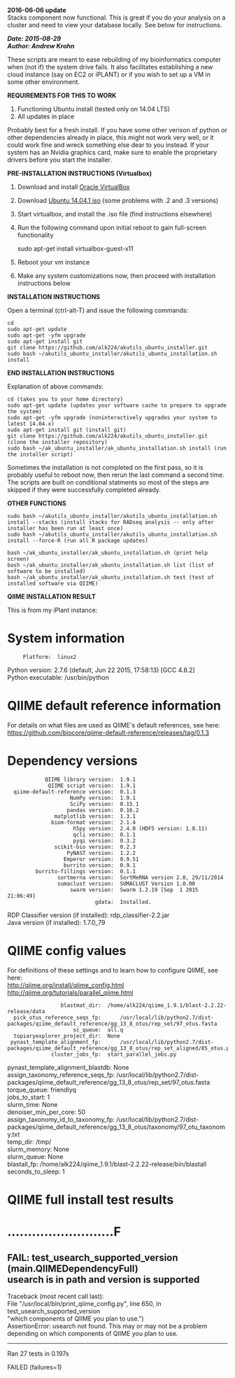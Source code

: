 **2016-06-06 update**  
Stacks component now functional. This is great if you do your analysis on a cluster and need to view your database locally. See below for instructions.  

***Date: 2015-08-29  
Author: Andrew Krohn***  

These scripts are meant to ease rebuilding of my bioinformatics computer when (not if) the system drive fails.  It also facilitates establishing a new cloud instance (say on EC2 or iPLANT) or if you wish to set up a VM in some other environment.  

**REQUIREMENTS FOR THIS TO WORK**

1) Functioning Ubuntu install (tested only on 14.04 LTS)  
2) All updates in place  

Probably best for a fresh install.  If you have some other verison of python or other dependencies already in place, this might not work very well, or it could work fine and wreck something else dear to you instead.  If your system has an Nvidia graphics card, make sure to enable the proprietary drivers before you start the installer.  

**PRE-INSTALLATION INSTRUCTIONS (Virtualbox)**  

1) Download and install [Oracle VirtualBox](https://www.virtualbox.org/)  
2) Download [Ubuntu 14.04.1 iso](http://old-releases.ubuntu.com/releases/14.04.0/ubuntu-14.04.1-desktop-amd64.iso) (some problems with .2 and .3 versions)  
3) Start virtualbox, and install the .iso file (find instructions elsewhere)  
4) Run the following command upon initial reboot to gain full-screen functionality  

    sudo apt-get install virtualbox-guest-x11  

5) Reboot your vm instance  
6) Make any system customizations now, then proceed with installation instructions below  

**INSTALLATION INSTRUCTIONS**  

Open a terminal (ctrl-alt-T) and issue the following commands:  

    cd  
    sudo apt-get update  
    sudo apt-get -yfm upgrade  
    sudo apt-get install git  
    git clone https://github.com/alk224/akutils_ubuntu_installer.git  
    sudo bash ~/akutils_ubuntu_installer/akutils_ubuntu_installation.sh install  

**END INSTALLATION INSTRUCTIONS**  

Explanation of above commands:  

    cd (takes you to your home directory)  
    sudo apt-get update (updates your software cache to prepare to upgrade the system)  
    sudo apt-get -yfm upgrade (noninteractively upgrades your system to latest 14.04.x)  
    sudo apt-get install git (install git)  
    git clone https://github.com/alk224/akutils_ubuntu_installer.git (clone the installer repository)  
    sudo bash ~/ak_ubuntu_installer/ak_ubuntu_installation.sh install (run the installer script)  

Sometimes the installation is not completed on the first pass, so it is probably useful to reboot now, then rerun the last command a second time. The scripts are built on conditional statments so most of the steps are skipped if they were successfully completed already.  

**OTHER FUNCTIONS**  

    sudo bash ~/akutils_ubuntu_installer/akutils_ubuntu_installation.sh install --stacks (install stacks for RADseq analysis -- only after installer has been run at least once)  
    sudo bash ~/akutils_ubuntu_installer/akutils_ubuntu_installation.sh install --force-R (run all R package updates)  

    bash ~/ak_ubuntu_installer/ak_ubuntu_installation.sh (print help screen)  
    bash ~/ak_ubuntu_installer/ak_ubuntu_installation.sh list (list of software to be installed)  
    bash ~/ak_ubuntu_installer/ak_ubuntu_installation.sh test (test of installed software via QIIME)  

**QIIME INSTALLATION RESULT**  

This is from my iPlant instance:  

System information  
==================  
         Platform:	linux2  
   Python version:	2.7.6 (default, Jun 22 2015, 17:58:13)  [GCC 4.8.2]  
Python executable:	/usr/bin/python  

QIIME default reference information  
===================================  
For details on what files are used as QIIME's default references, see here:  
 https://github.com/biocore/qiime-default-reference/releases/tag/0.1.3  

Dependency versions  
===================  
                QIIME library version:	1.9.1  
                 QIIME script version:	1.9.1  
      qiime-default-reference version:	0.1.3  
                        NumPy version:	1.9.1  
                        SciPy version:	0.15.1  
                       pandas version:	0.16.2  
                   matplotlib version:	1.3.1  
                  biom-format version:	2.1.4  
                         h5py version:	2.4.0 (HDF5 version: 1.8.11)  
                         qcli version:	0.1.1  
                         pyqi version:	0.3.2  
                   scikit-bio version:	0.2.3  
                       PyNAST version:	1.2.2  
                      Emperor version:	0.9.51  
                      burrito version:	0.9.1  
             burrito-fillings version:	0.1.1  
                    sortmerna version:	SortMeRNA version 2.0, 29/11/2014  
                    sumaclust version:	SUMACLUST Version 1.0.00  
                        swarm version:	Swarm 1.2.19 [Sep  1 2015 21:06:49]  
                                gdata:	Installed.  
RDP Classifier version (if installed):	rdp_classifier-2.2.jar  
          Java version (if installed):	1.7.0_79  
  
QIIME config values  
===================  
For definitions of these settings and to learn how to configure QIIME, see here:  
 http://qiime.org/install/qiime_config.html  
 http://qiime.org/tutorials/parallel_qiime.html  
  
                     blastmat_dir:	/home/alk224/qiime_1.9.1/blast-2.2.22-release/data  
      pick_otus_reference_seqs_fp:  	/usr/local/lib/python2.7/dist-packages/qiime_default_reference/gg_13_8_otus/rep_set/97_otus.fasta  
                         sc_queue:	all.q  
      topiaryexplorer_project_dir:	None  
     pynast_template_alignment_fp:  	/usr/local/lib/python2.7/dist-packages/qiime_default_reference/gg_13_8_otus/rep_set_aligned/85_otus.pynast.fasta  
                  cluster_jobs_fp:	start_parallel_jobs.py  
pynast_template_alignment_blastdb:	None  
assign_taxonomy_reference_seqs_fp:  	/usr/local/lib/python2.7/dist-packages/qiime_default_reference/gg_13_8_otus/rep_set/97_otus.fasta  
                     torque_queue:	friendlyq  
                    jobs_to_start:	1  
                       slurm_time:	None  
            denoiser_min_per_core:	50  
assign_taxonomy_id_to_taxonomy_fp:  	/usr/local/lib/python2.7/dist-packages/qiime_default_reference/gg_13_8_otus/taxonomy/97_otu_taxonomy.txt  
                         temp_dir:	/tmp/  
                     slurm_memory:	None  
                      slurm_queue:	None  
                      blastall_fp:	/home/alk224/qiime_1.9.1/blast-2.2.22-release/bin/blastall  
                 seconds_to_sleep:	1  
  
QIIME full install test results  
===============================  
..........................F  
======================================================================  
FAIL: test_usearch_supported_version (__main__.QIIMEDependencyFull)  
usearch is in path and version is supported  
----------------------------------------------------------------------  
Traceback (most recent call last):  
  File "/usr/local/bin/print_qiime_config.py", line 650, in test_usearch_supported_version  
    "which components of QIIME you plan to use.")  
AssertionError: usearch not found. This may or may not be a problem depending on which components of QIIME you plan to use.  
  
----------------------------------------------------------------------  
Ran 27 tests in 0.197s  
  
FAILED (failures=1)  
